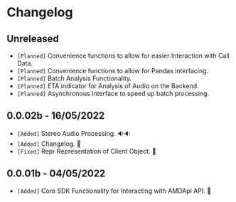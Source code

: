 # Changelog

## Unreleased
- `[Planned]` Convenience functions to allow for easier Interaction with Call Data.
- `[Planned]` Convenience functions to allow for Pandas interfacing.
- `[Planned]` Batch Analysis Functionality.
- `[Planned]` ETA indicator for Analysis of Audio on the Backend.
- `[Planned]` Asynchronous Interface to speed up batch processing. 

## 0.0.02b - 16/05/2022
- `[Added]` Stereo Audio Processing. 🔉🔉
- `[Added]` Changelog. 🎉
- `[Fixed]` Repr Representation of Client Object. 🎉

## 0.0.01b - 04/05/2022
- `[Added]` Core SDK Functionality for Interacting with AMDApi API. 🤖